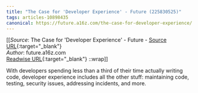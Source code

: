```yaml
---
title: "The Case for 'Developer Experience' - Future (225830525)"
tags: articles-10898435
canonical: https://future.a16z.com/the-case-for-developer-experience/
---
```


[[_Source_: The Case for 'Developer Experience' - Future - [Source URL](https://future.a16z.com/the-case-for-developer-experience/){:target="_blank"}<br>
_Author_: future.a16z.com<br>
[Readwise URL](https://readwise.io/open/225830525){:target="_blank"}
::wrap]]

With developers spending less than a third of their time actually writing code, developer experience includes all the other stuff: maintaining code, testing, security issues, addressing incidents, and more.
